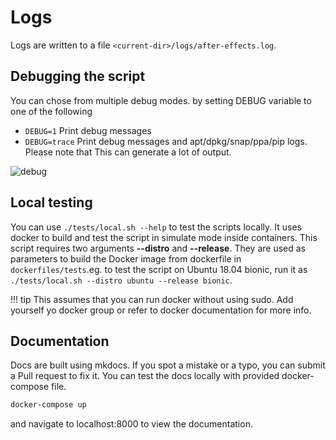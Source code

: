 # Logs

Logs are written to a file `<current-dir>/logs/after-effects.log`.

## Debugging the script

You can chose from multiple debug modes. by setting DEBUG variable to one of the following

- `DEBUG=1` Print debug messages
- `DEBUG=trace` Print debug messages and apt/dpkg/snap/ppa/pip logs.
Please note that This can generate a lot of output.

![debug](/assets/recordings/docker-no-snaps-focal-debug.gif)

## Local testing

You can use `./tests/local.sh --help` to test the scripts locally. It uses docker to build and test the script in simulate mode inside
containers. This script requires two arguments __--distro__ and __--release__. They are used as parameters to build the Docker image from dockerfile in `dockerfiles/tests`.eg. to test the script on Ubuntu 18.04 bionic, run it as
`./tests/local.sh --distro ubuntu --release bionic`.

!!! tip
    This assumes that you can run docker without using sudo. Add yourself yo docker group or refer to docker documentation
    for more info.

## Documentation

Docs are built using mkdocs. If you spot a mistake or a typo, you can submit a Pull request to fix it.
You can test the docs locally with provided docker-compose file.

```bash
docker-compose up
```

and navigate to localhost:8000 to view the documentation.
